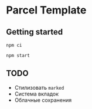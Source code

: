# Parcel Template

## Getting started

```
npm ci
```

```
npm start
```

## TODO

- Стилизовать `marked`
- Система вкладок
- Облачные сохранения

